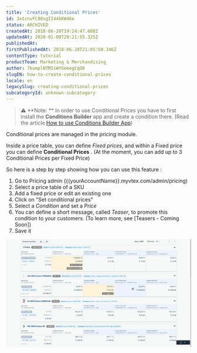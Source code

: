 ```yaml
---
title: 'Creating Conditional Prices'
id: 3xtcnvFC80sgII44kKW46e
status: ARCHIVED
createdAt: 2018-06-20T19:24:47.688Z
updatedAt: 2020-01-08T20:21:55.325Z
publishedAt: 
firstPublishedAt: 2018-06-20T21:05:50.346Z
contentType: tutorial
productTeam: Marketing & Merchandising
author: 7kumplNTMIsWYGeeegCqO8
slugEN: how-to-create-conditional-prices
locale: en
legacySlug: creating-conditional-prices
subcategoryId: unknown-subcategory
---
```


>⚠️ **Note: **
> In order to use Conditional Prices you have to first install the **Conditions Builder** app and create a condition there. (Read the article [How to use Conditions Builder App](http://help.vtex.com/en/tutorial/how-to-use-conditions-builder-app))


Conditional prices are managed in the pricing module.

Inside a price table, you can define *Fixed prices*, and within a Fixed price you can define __Conditional Prices__ . (At the moment, you can add up to 3 Conditional Prices per Fixed Price)  

So here is a step by step showing how you can use this feature :

1. Go to Pricing admin ({{yourAccountName}}.myvtex.com/admin/pricing)
2. Select a price table of a SKU
3. Add a fixed price or edit an existing one
4. Click on "Set conditional prices"
5. Select a *Condition* and set a *Price* 
6. You can define a short message, called *Teaser*, to promote this condition to your customers. (To learn more, see [Teasers - Coming Soon])
7. Save it

![conditionalPrice](https://raw.githubusercontent.com/vtexdocs/help-center-content/refs/heads/main/docs/en/tutorials/Untitled%20category/Untitled%20subcategory/how-to-create-conditional-prices_1.gif)
